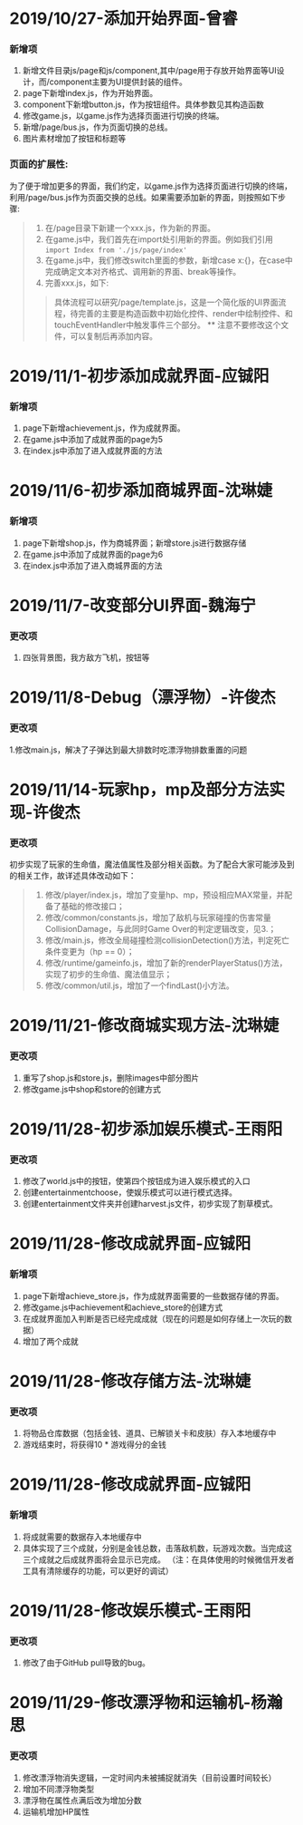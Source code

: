 # 2019/10/27-添加开始界面-曾睿
### 新增项
1. 新增文件目录js/page和js/component,其中/page用于存放开始界面等UI设计，而/component主要为UI提供封装的组件。
2. page下新增index.js，作为开始界面。
3. component下新增button.js，作为按钮组件。具体参数见其构造函数
4. 修改game.js，以game.js作为选择页面进行切换的终端。
5. 新增/page/bus.js，作为页面切换的总线。
6. 图片素材增加了按钮和标题等
### 页面的扩展性:
为了便于增加更多的界面，我们约定，以game.js作为选择页面进行切换的终端，利用/page/bus.js作为页面交换的总线。如果需要添加新的界面，则按照如下步骤:
> 1. 在/page目录下新建一个xxx.js，作为新的界面。  
> 2. 在game.js中，我们首先在import处引用新的界面。例如我们引用`import Index from './js/page/index'`  
> 3. 在game.js中，我们修改switch里面的参数，新增case x:{}，在case中完成确定文本对齐格式、调用新的界面、break等操作。
> 4. 完善xxx.js，如下:  
>> 具体流程可以研究/page/template.js，这是一个简化版的UI界面流程，待完善的主要是构造函数中初始化控件、render中绘制控件、和touchEventHandler中触发事件三个部分。
** 注意不要修改这个文件，可以复制后再添加内容。

# 2019/11/1-初步添加成就界面-应铖阳
### 新增项
1.  page下新增achievement.js，作为成就界面。
2.  在game.js中添加了成就界面的page为5
3.  在index.js中添加了进入成就界面的方法

# 2019/11/6-初步添加商城界面-沈琳婕
### 新增项
1.  page下新增shop.js，作为商城界面；新增store.js进行数据存储
2.  在game.js中添加了成就界面的page为6
3.  在index.js中添加了进入商城界面的方法

# 2019/11/7-改变部分UI界面-魏海宁
### 更改项
1.  四张背景图，我方敌方飞机，按钮等

# 2019/11/8-Debug（漂浮物）-许俊杰
### 更改项
1.修改main.js，解决了子弹达到最大排数时吃漂浮物排数重置的问题

# 2019/11/14-玩家hp，mp及部分方法实现-许俊杰
### 更改项
初步实现了玩家的生命值，魔法值属性及部分相关函数。为了配合大家可能涉及到的相关工作，故详述具体改动如下：
> 1.  修改/player/index.js，增加了变量hp、mp，预设相应MAX常量，并配备了基础的修改接口；
> 2.  修改/common/constants.js，增加了敌机与玩家碰撞的伤害常量CollisionDamage，与此同时Game Over的判定逻辑改变，见3.；
> 3.  修改/main.js，修改全局碰撞检测collisionDetection()方法，判定死亡条件变更为（hp == 0）；
> 4.  修改/runtime/gameinfo.js，增加了新的renderPlayerStatus()方法，实现了初步的生命值、魔法值显示；
> 5.  修改/common/util.js，增加了一个findLast()小方法。

# 2019/11/21-修改商城实现方法-沈琳婕
### 更改项
1.  重写了shop.js和store.js，删除images中部分图片
2.  修改game.js中shop和store的创建方式


# 2019/11/28-初步添加娱乐模式-王雨阳
### 更改项
1.  修改了world.js中的按钮，使第四个按钮成为进入娱乐模式的入口
2.  创建entertainmentchoose，使娱乐模式可以进行模式选择。
3.  创建entertainment文件夹并创建harvest.js文件，初步实现了割草模式。


# 2019/11/28-修改成就界面-应铖阳
### 新增项
1.  page下新增achieve_store.js，作为成就界面需要的一些数据存储的界面。
2.  修改game.js中achievement和achieve_store的创建方式
3.  在成就界面加入判断是否已经完成成就（现在的问题是如何存储上一次玩的数据）
4.  增加了两个成就


# 2019/11/28-修改存储方法-沈琳婕
### 更改项
1.  将物品仓库数据（包括金钱、道具、已解锁关卡和皮肤）存入本地缓存中
2.  游戏结束时，将获得10 * 游戏得分的金钱

# 2019/11/28-修改成就界面-应铖阳
### 新增项
1.  将成就需要的数据存入本地缓存中
2.  具体实现了三个成就，分别是金钱总数，击落敌机数，玩游戏次数。当完成这三个成就之后成就界面将会显示已完成。
（注：在具体使用的时候微信开发者工具有清除缓存的功能，可以更好的调试）

# 2019/11/28-修改娱乐模式-王雨阳
### 更改项
1.  修改了由于GitHub pull导致的bug。

# 2019/11/29-修改漂浮物和运输机-杨瀚思
### 更改项
1. 修改漂浮物消失逻辑，一定时间内未被捕捉就消失（目前设置时间较长）
2. 增加不同漂浮物类型
3. 漂浮物在属性点满后改为增加分数
4. 运输机增加HP属性
